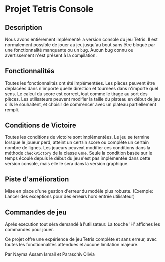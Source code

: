 # Projet Tetris Console

## Description
Nous avons entièrement implémenté la version console du jeu Tetris. Il est normalement possible de jouer au jeu jusqu'au bout sans être bloqué par une fonctionnalité manquante ou un bug. Aucun bug connu ou avertissement n'est présent à la compilation.

## Fonctionnalités
Toutes les fonctionnalités ont été implémentées. Les pièces peuvent être déplacées dans n'importe quelle direction et tournées dans n'importe quel sens. Le calcul du score est correct, tout comme le tirage au sort des pièces. Les utilisateurs peuvent modifier la taille du plateau en début de jeu s'ils le souhaitent, et choisir de commencer avec un plateau partiellement rempli.

## Conditions de Victoire
Toutes les conditions de victoire sont implémentées. Le jeu se termine lorsque le joueur perd, atteint un certain score ou complète un certain nombre de lignes. Les joueurs peuvent modifier ces conditions dans la méthode `checkVictory` de la classe `Game`. Seule la condition basée sur le temps écoulé depuis le début du jeu n'est pas implémentée dans cette version console, mais elle le sera dans la version graphique.

## Piste d'amélioration
Mise en place d'une gestion d'erreur du modèle plus robuste. (Exemple: Lancer des exceptions pour des erreurs hors entrée utilisateur)

## Commandes de jeu
Après execution tout séra demandé à l'utilisateur. La touche 'H' affiches les commandes pour jouer.


Ce projet offre une expérience de jeu Tetris complète et sans erreur, avec toutes les fonctionnalités attendues et aucune limitation majeure.

Par Nayma Assam Ismail et Paraschiv Olivia
